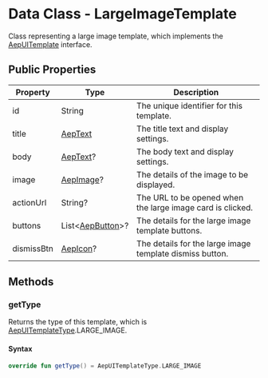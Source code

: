 # Data Class - LargeImageTemplate

Class representing a large image template, which implements the [AepUITemplate](aepuitemplate.md) interface.

## Public Properties

| Property   | Type                               | Description                                                  |
| ---------- | ---------------------------------- | ------------------------------------------------------------ |
| id         | String                             | The unique identifier for this template.                     |
| title      | [AepText](./aeptext.md)            | The title text and display settings.                         |
| body       | [AepText](./aeptext.md)?           | The body text and display settings.                          |
| image      | [AepImage](./aepimage.md)?         | The details of the image to be displayed.                    |
| actionUrl  | String?                            | The URL to be opened when the large image card is clicked.   |
| buttons    | List<[AepButton](./aepbutton.md)>? | The details for the large image template buttons.            |
| dismissBtn | [AepIcon](./aepicon.md)?           | The details for the large image template dismiss button.     |

## Methods

### getType 

Returns the type of this template, which is [AepUITemplateType](aepuitemplatetype.md).LARGE_IMAGE.

#### Syntax

``` kotlin
override fun getType() = AepUITemplateType.LARGE_IMAGE
```


